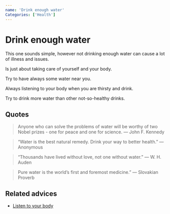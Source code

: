 ```yaml
---
name: 'Drink enough water'
Categories: ['Health']
---
```

# Drink enough water

This one sounds simple, however not drinking enough water can cause a lot of illness and issues.

Is just about taking care of yourself and your body.

Try to have always some water near you.

Always listening to your body when you are thirsty and drink.

Try to drink more water than other not-so-healthy drinks.

## Quotes

> Anyone who can solve the problems of water will be worthy of two Nobel prizes - one for peace and one for science. ― John F. Kennedy

> “Water is the best natural remedy. Drink your way to better health.” ― Anonymous

> “Thousands have lived without love, not one without water.” ― W. H. Auden

> Pure water is the world’s first and foremost medicine.” ― Slovakian Proverb


## Related advices

- [Listen to your body](../Listen%20to%20your%20body/index.md)
